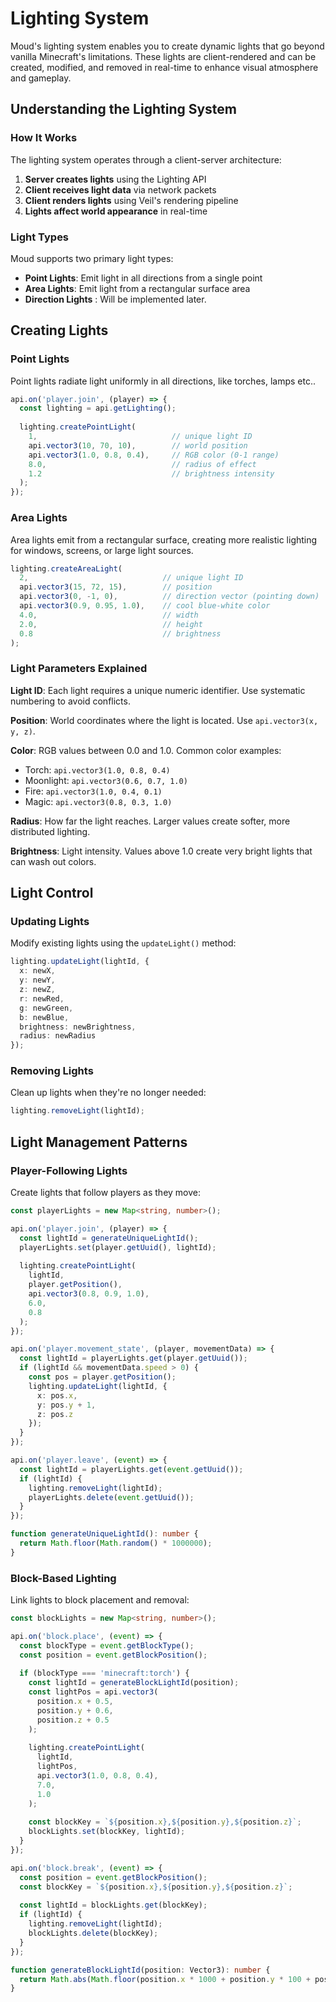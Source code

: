# Lighting System

Moud's lighting system enables you to create dynamic lights that go beyond vanilla Minecraft's limitations. These lights are client-rendered and can be created, modified, and removed in real-time to enhance visual atmosphere and gameplay.

## Understanding the Lighting System

### How It Works

The lighting system operates through a client-server architecture:

1. **Server creates lights** using the Lighting API
2. **Client receives light data** via network packets
3. **Client renders lights** using Veil's rendering pipeline
4. **Lights affect world appearance** in real-time

### Light Types

Moud supports two primary light types:

- **Point Lights**: Emit light in all directions from a single point
- **Area Lights**: Emit light from a rectangular surface area
- **Direction Lights** : Will be implemented later.

## Creating Lights

### Point Lights

Point lights radiate light uniformly in all directions, like torches, lamps etc..

```typescript
api.on('player.join', (player) => {
  const lighting = api.getLighting();
  
  lighting.createPointLight(
    1,                              // unique light ID
    api.vector3(10, 70, 10),        // world position
    api.vector3(1.0, 0.8, 0.4),     // RGB color (0-1 range)
    8.0,                            // radius of effect
    1.2                             // brightness intensity
  );
});
```

### Area Lights

Area lights emit from a rectangular surface, creating more realistic lighting for windows, screens, or large light sources.

```typescript
lighting.createAreaLight(
  2,                              // unique light ID
  api.vector3(15, 72, 15),        // position
  api.vector3(0, -1, 0),          // direction vector (pointing down)
  api.vector3(0.9, 0.95, 1.0),    // cool blue-white color
  4.0,                            // width
  2.0,                            // height
  0.8                             // brightness
);
```

### Light Parameters Explained

**Light ID**: Each light requires a unique numeric identifier. Use systematic numbering to avoid conflicts.

**Position**: World coordinates where the light is located. Use `api.vector3(x, y, z)`.

**Color**: RGB values between 0.0 and 1.0. Common color examples:
- Torch: `api.vector3(1.0, 0.8, 0.4)`
- Moonlight: `api.vector3(0.6, 0.7, 1.0)`
- Fire: `api.vector3(1.0, 0.4, 0.1)`
- Magic: `api.vector3(0.8, 0.3, 1.0)`

**Radius**: How far the light reaches. Larger values create softer, more distributed lighting.

**Brightness**: Light intensity. Values above 1.0 create very bright lights that can wash out colors.

## Light Control

### Updating Lights

Modify existing lights using the `updateLight()` method:

```typescript
lighting.updateLight(lightId, {
  x: newX,
  y: newY,
  z: newZ,
  r: newRed,
  g: newGreen,
  b: newBlue,
  brightness: newBrightness,
  radius: newRadius
});
```

### Removing Lights

Clean up lights when they're no longer needed:

```typescript
lighting.removeLight(lightId);
```

## Light Management Patterns

### Player-Following Lights

Create lights that follow players as they move:

```typescript
const playerLights = new Map<string, number>();

api.on('player.join', (player) => {
  const lightId = generateUniqueLightId();
  playerLights.set(player.getUuid(), lightId);
  
  lighting.createPointLight(
    lightId,
    player.getPosition(),
    api.vector3(0.8, 0.9, 1.0),
    6.0,
    0.8
  );
});

api.on('player.movement_state', (player, movementData) => {
  const lightId = playerLights.get(player.getUuid());
  if (lightId && movementData.speed > 0) {
    const pos = player.getPosition();
    lighting.updateLight(lightId, {
      x: pos.x,
      y: pos.y + 1,
      z: pos.z
    });
  }
});

api.on('player.leave', (event) => {
  const lightId = playerLights.get(event.getUuid());
  if (lightId) {
    lighting.removeLight(lightId);
    playerLights.delete(event.getUuid());
  }
});

function generateUniqueLightId(): number {
  return Math.floor(Math.random() * 1000000);
}
```

### Block-Based Lighting

Link lights to block placement and removal:

```typescript
const blockLights = new Map<string, number>();

api.on('block.place', (event) => {
  const blockType = event.getBlockType();
  const position = event.getBlockPosition();
  
  if (blockType === 'minecraft:torch') {
    const lightId = generateBlockLightId(position);
    const lightPos = api.vector3(
      position.x + 0.5,
      position.y + 0.6,
      position.z + 0.5
    );
    
    lighting.createPointLight(
      lightId,
      lightPos,
      api.vector3(1.0, 0.8, 0.4),
      7.0,
      1.0
    );
    
    const blockKey = `${position.x},${position.y},${position.z}`;
    blockLights.set(blockKey, lightId);
  }
});

api.on('block.break', (event) => {
  const position = event.getBlockPosition();
  const blockKey = `${position.x},${position.y},${position.z}`;
  
  const lightId = blockLights.get(blockKey);
  if (lightId) {
    lighting.removeLight(lightId);
    blockLights.delete(blockKey);
  }
});

function generateBlockLightId(position: Vector3): number {
  return Math.abs(Math.floor(position.x * 1000 + position.y * 100 + position.z * 10));
}
```

